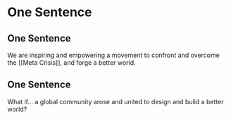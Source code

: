 # One Sentence 

## One Sentence  

We are inspiring and empowering a movement to confront and overcome the [[Meta Crisis]], and forge a better world. 


## One Sentence 
What if... a global community arose and united to design and build a better world? 
